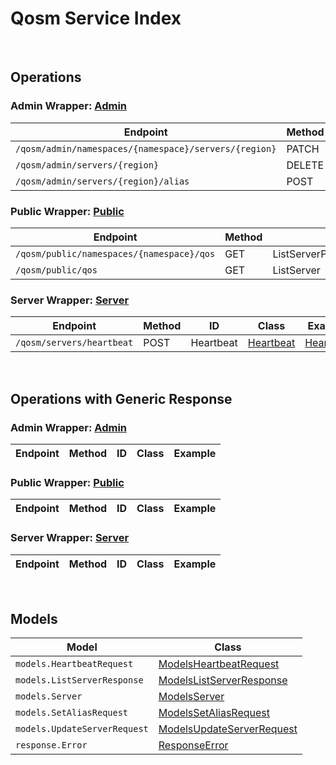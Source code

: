 # Qosm Service Index

&nbsp;

## Operations

### Admin Wrapper:  [Admin](../../AccelByte.Sdk/Api/Qosm/Wrapper/Admin.cs)
| Endpoint | Method | ID | Class | Example |
|---|---|---|---|---|
| `/qosm/admin/namespaces/{namespace}/servers/{region}` | PATCH | UpdateServerConfig | [UpdateServerConfig](../../AccelByte.Sdk/Api/Qosm/Operation/Admin/UpdateServerConfig.cs) | [UpdateServerConfig](../../samples/AccelByte.Sdk.Sample.Cli/ApiCommand/Qosm/Admin/UpdateServerConfig.cs) |
| `/qosm/admin/servers/{region}` | DELETE | DeleteServer | [DeleteServer](../../AccelByte.Sdk/Api/Qosm/Operation/Admin/DeleteServer.cs) | [DeleteServer](../../samples/AccelByte.Sdk.Sample.Cli/ApiCommand/Qosm/Admin/DeleteServer.cs) |
| `/qosm/admin/servers/{region}/alias` | POST | SetServerAlias | [SetServerAlias](../../AccelByte.Sdk/Api/Qosm/Operation/Admin/SetServerAlias.cs) | [SetServerAlias](../../samples/AccelByte.Sdk.Sample.Cli/ApiCommand/Qosm/Admin/SetServerAlias.cs) |

### Public Wrapper:  [Public](../../AccelByte.Sdk/Api/Qosm/Wrapper/Public.cs)
| Endpoint | Method | ID | Class | Example |
|---|---|---|---|---|
| `/qosm/public/namespaces/{namespace}/qos` | GET | ListServerPerNamespace | [ListServerPerNamespace](../../AccelByte.Sdk/Api/Qosm/Operation/Public/ListServerPerNamespace.cs) | [ListServerPerNamespace](../../samples/AccelByte.Sdk.Sample.Cli/ApiCommand/Qosm/Public/ListServerPerNamespace.cs) |
| `/qosm/public/qos` | GET | ListServer | [ListServer](../../AccelByte.Sdk/Api/Qosm/Operation/Public/ListServer.cs) | [ListServer](../../samples/AccelByte.Sdk.Sample.Cli/ApiCommand/Qosm/Public/ListServer.cs) |

### Server Wrapper:  [Server](../../AccelByte.Sdk/Api/Qosm/Wrapper/Server.cs)
| Endpoint | Method | ID | Class | Example |
|---|---|---|---|---|
| `/qosm/servers/heartbeat` | POST | Heartbeat | [Heartbeat](../../AccelByte.Sdk/Api/Qosm/Operation/Server/Heartbeat.cs) | [Heartbeat](../../samples/AccelByte.Sdk.Sample.Cli/ApiCommand/Qosm/Server/Heartbeat.cs) |


&nbsp;

## Operations with Generic Response

### Admin Wrapper:  [Admin](../../AccelByte.Sdk/Api/Qosm/Wrapper/Admin.cs)
| Endpoint | Method | ID | Class | Example |
|---|---|---|---|---|

### Public Wrapper:  [Public](../../AccelByte.Sdk/Api/Qosm/Wrapper/Public.cs)
| Endpoint | Method | ID | Class | Example |
|---|---|---|---|---|

### Server Wrapper:  [Server](../../AccelByte.Sdk/Api/Qosm/Wrapper/Server.cs)
| Endpoint | Method | ID | Class | Example |
|---|---|---|---|---|


&nbsp;

## Models

| Model | Class |
|---|---|
| `models.HeartbeatRequest` | [ModelsHeartbeatRequest](../../AccelByte.Sdk/Api/Qosm/Model/ModelsHeartbeatRequest.cs) |
| `models.ListServerResponse` | [ModelsListServerResponse](../../AccelByte.Sdk/Api/Qosm/Model/ModelsListServerResponse.cs) |
| `models.Server` | [ModelsServer](../../AccelByte.Sdk/Api/Qosm/Model/ModelsServer.cs) |
| `models.SetAliasRequest` | [ModelsSetAliasRequest](../../AccelByte.Sdk/Api/Qosm/Model/ModelsSetAliasRequest.cs) |
| `models.UpdateServerRequest` | [ModelsUpdateServerRequest](../../AccelByte.Sdk/Api/Qosm/Model/ModelsUpdateServerRequest.cs) |
| `response.Error` | [ResponseError](../../AccelByte.Sdk/Api/Qosm/Model/ResponseError.cs) |
